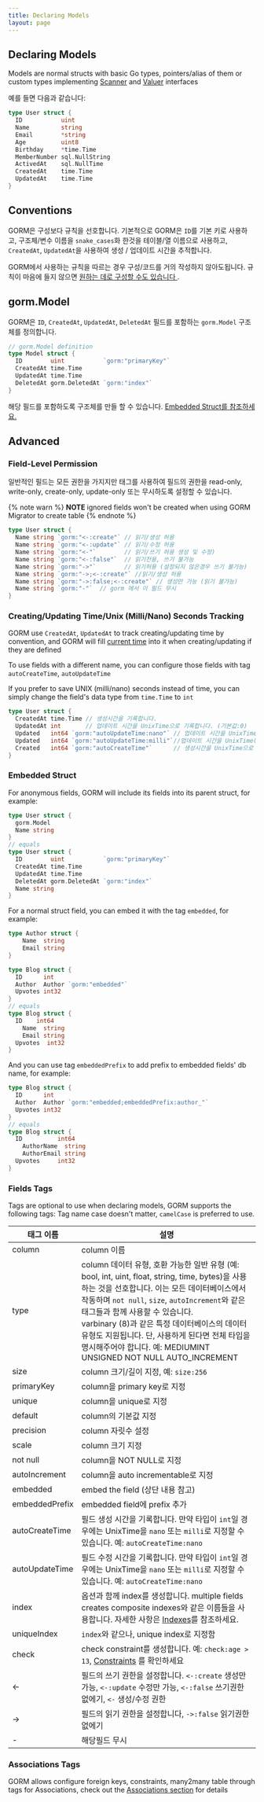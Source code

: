 ```yaml
---
title: Declaring Models
layout: page
---
```


## Declaring Models

Models are normal structs with basic Go types, pointers/alias of them or custom types implementing [Scanner](https://pkg.go.dev/database/sql/?tab=doc#Scanner) and [Valuer](https://pkg.go.dev/database/sql/driver#Valuer) interfaces

예를 들면 다음과 같습니다:

```go
type User struct {
  ID           uint
  Name         string
  Email        *string
  Age          uint8
  Birthday     *time.Time
  MemberNumber sql.NullString
  ActivedAt    sql.NullTime
  CreatedAt    time.Time
  UpdatedAt    time.Time
}
```

## Conventions

GORM은 구성보다 규칙을 선호합니다. 기본적으로 GORM은 `ID`를 기본 키로 사용하고, 구조체/변수 이름을 `snake_cases`화 한것을 테이블/열 이름으로 사용하고, `CreatedAt`, `UpdatedAt`을 사용하여 생성 / 업데이트 시간을 추적합니다.

GORM에서 사용하는 규칙을 따르는 경우 구성/코드를 거의 작성하지 않아도됩니다. 규칙이 마음에 들지 않으면 [원하는 데로 구성할 수도 있습니다 ](conventions.html).

## gorm.Model

GORM은 `ID`, `CreatedAt`, `UpdatedAt`, `DeletedAt` 필드를 포함하는 `gorm.Model` 구조체를 정의합니다.

```go
// gorm.Model definition
type Model struct {
  ID        uint           `gorm:"primaryKey"`
  CreatedAt time.Time
  UpdatedAt time.Time
  DeletedAt gorm.DeletedAt `gorm:"index"`
}
```

해당 필드를 포함하도록 구조체를 만들 할 수 있습니다. [Embedded Struct를 참조하세요.](#embedded_struct)

## Advanced

### <span id="field_permission">Field-Level Permission</span>

일반적인 필드는 모든 권한을 가지지만 태그를 사용하여 필드의 권한을 read-only, write-only, create-only, update-only 또는 무시하도록 설정할 수 있습니다.

{% note warn %}
**NOTE** ignored fields won't be created when using GORM Migrator to create table
{% endnote %}

```go
type User struct {
  Name string `gorm:"<-:create"` // 읽기/생성 허용
  Name string `gorm:"<-:update"` // 읽기/수정 허용
  Name string `gorm:"<-"`        // 읽기/쓰기 허용 생성 및 수정)
  Name string `gorm:"<-:false"`  // 읽기전용, 쓰기 불가능
  Name string `gorm:"->"`        // 읽기허용 (설정되지 않은경우 쓰기 불가능)
  Name string `gorm:"->;<-:create"` //읽기/생성 허용
  Name string `gorm:"->:false;<-:create"` // 생성만 가능 (읽기 불가능)
  Name string `gorm:"-"`  // gorm 에서 이 필드 무시
}
```

### <name id="time_tracking">Creating/Updating Time/Unix (Milli/Nano) Seconds Tracking</span>

GORM use `CreatedAt`, `UpdatedAt` to track creating/updating time by convention, and GORM will fill [current time](gorm_config.html#now_func) into it when creating/updating if they are defined

To use fields with a different name, you can configure those fields with tag `autoCreateTime`, `autoUpdateTime`

If you prefer to save UNIX (milli/nano) seconds instead of time, you can simply change the field's data type from `time.Time` to `int`

```go
type User struct {
  CreatedAt time.Time // 생성시간을 기록합니다.
  UpdatedAt int       // 업데이트 시간을 UnixTime으로 기록합니다. (기본값:0)
  Updated   int64 `gorm:"autoUpdateTime:nano"` // 업데이트 시간을 UnixTime(nano)로 기록합니다.
  Updated   int64 `gorm:"autoUpdateTime:milli"`//업데이트 시간을 UnixTime(milli)로 기록합니다.
  Created   int64 `gorm:"autoCreateTime"`      // 생성시간을 UnixTime으로 기록합니다.
}
```

### <span id="embedded_struct">Embedded Struct</span>

For anonymous fields, GORM will include its fields into its parent struct, for example:

```go
type User struct {
  gorm.Model
  Name string
}
// equals
type User struct {
  ID        uint           `gorm:"primaryKey"`
  CreatedAt time.Time
  UpdatedAt time.Time
  DeletedAt gorm.DeletedAt `gorm:"index"`
  Name string
}
```

For a normal struct field, you can embed it with the tag `embedded`, for example:

```go
type Author struct {
    Name  string
    Email string
}

type Blog struct {
  ID      int
  Author  Author `gorm:"embedded"`
  Upvotes int32
}
// equals
type Blog struct {
  ID    int64
    Name  string
    Email string
  Upvotes  int32
}
```

And you can use tag `embeddedPrefix` to add prefix to embedded fields' db name, for example:

```go
type Blog struct {
  ID      int
  Author  Author `gorm:"embedded;embeddedPrefix:author_"`
  Upvotes int32
}
// equals
type Blog struct {
  ID          int64
    AuthorName  string
    AuthorEmail string
  Upvotes     int32
}
```


### <span id="tags">Fields Tags</span>

Tags are optional to use when declaring models, GORM supports the following tags: Tag name case doesn't matter, `camelCase` is preferred to use.

| 태그 이름          | 설명                                                                                                                                                                                                                                                                                                               |
| -------------- | ---------------------------------------------------------------------------------------------------------------------------------------------------------------------------------------------------------------------------------------------------------------------------------------------------------------- |
| column         | column 이름                                                                                                                                                                                                                                                                                                        |
| type           | column 데이터 유형, 호환 가능한 일반 유형 (예: bool, int, uint, float, string, time, bytes)을 사용하는 것을 선호합니다. 이는 모든 데이터베이스에서 작동하며 `not null`, `size`, `autoIncrement`와 같은 태그들과 함께 사용할 수 있습니다.<br/> varbinary (8)과 같은 특정 데이터베이스의 데이터 유형도 지원됩니다. 단, 사용하게 된다면 전체 타입을 명시해주어야 합니다. 예: MEDIUMINT UNSIGNED NOT NULL AUTO_INCREMENT |
| size           | column 크기/길이 지정, 예: `size:256`                                                                                                                                                                                                                                                                                   |
| primaryKey     | column을 primary key로 지정                                                                                                                                                                                                                                                                                          |
| unique         | column을 unique로 지정                                                                                                                                                                                                                                                                                               |
| default        | column의 기본값 지정                                                                                                                                                                                                                                                                                                   |
| precision      | column 자릿수 설정                                                                                                                                                                                                                                                                                                    |
| scale          | column 크기 지정                                                                                                                                                                                                                                                                                                     |
| not null       | column을 NOT NULL로 지정                                                                                                                                                                                                                                                                                             |
| autoIncrement  | column을 auto incrementable로 지정                                                                                                                                                                                                                                                                                   |
| embedded       | embed the field (상단 내용 참고)                                                                                                                                                                                                                                                                                       |
| embeddedPrefix | embedded field에 prefix 추가                                                                                                                                                                                                                                                                                        |
| autoCreateTime | 필드 생성 시간을 기록합니다. 만약 타입이 `int`일 경우에는 UnixTime을 `nano` 또는 `milli`로 지정할 수 있습니다. 예: `autoCreateTime:nano`                                                                                                                                                                                                            |
| autoUpdateTime | 필드 수정 시간을 기록합니다. 만약 타입이 `int`일 경우에는 UnixTime을 `nano` 또는 `milli`로 지정할 수 있습니다. 예: `autoCreateTime:nano`                                                                                                                                                                                                            |
| index          | 옵션과 함께 index를 생성합니다. multiple fields creates composite indexes와 같은 이름들을 사용합니다. 자세한 사항은 [Indexes](indexes.html)를 참조하세요.                                                                                                                                                                                           |
| uniqueIndex    | `index`와 같으나, unique index로 지정함                                                                                                                                                                                                                                                                                  |
| check          | check constraint를 생성합니다. 예: `check:age > 13`, [Constraints](constraints.html) 를 확인하세요                                                                                                                                                                                                                         |
| <-             | 필드의 쓰기 권한을 설정합니다. `<-:create` 생성만 가능, `<-:update` 수정만 가능, `<-:false` 쓰기권한 없에기, `<-` 생성/수정 권한                                                                                                                                                                                                         |
| ->             | 필드의 읽기 권한을 설정합니다, `->:false` 읽기권한 없에기                                                                                                                                                                                                                                                                         |
| -              | 해당필드 무시                                                                                                                                                                                                                                                                                                          |

### Associations Tags

GORM allows configure foreign keys, constraints, many2many table through tags for Associations, check out the [Associations section](associations.html#tags) for details
